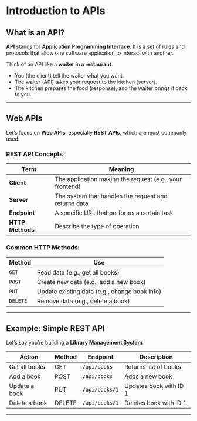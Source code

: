 # Introduction to APIs

## What is an API?

**API** stands for **Application Programming Interface**. It is a set of rules and protocols that allow one software application to interact with another.

Think of an API like a **waiter in a restaurant**:
- You (the client) tell the waiter what you want.
- The waiter (API) takes your request to the kitchen (server).
- The kitchen prepares the food (response), and the waiter brings it back to you.

---

## Web APIs

Let’s focus on **Web APIs**, especially **REST APIs**, which are most commonly used.

### REST API Concepts

| Term | Meaning |
|------|---------|
| **Client** | The application making the request (e.g., your frontend) |
| **Server** | The system that handles the request and returns data |
| **Endpoint** | A specific URL that performs a certain task |
| **HTTP Methods** | Describe the type of operation |

### Common HTTP Methods:

| Method | Use |
|--------|-----|
| `GET` | Read data (e.g., get all books) |
| `POST` | Create new data (e.g., add a new book) |
| `PUT` | Update existing data (e.g., change book info) |
| `DELETE` | Remove data (e.g., delete a book) |

---

## Example: Simple REST API

Let’s say you’re building a **Library Management System**.

| Action | Method | Endpoint | Description |
|--------|--------|----------|-------------|
| Get all books | GET | `/api/books` | Returns list of books |
| Add a book | POST | `/api/books` | Adds a new book |
| Update a book | PUT | `/api/books/1` | Updates book with ID 1 |
| Delete a book | DELETE | `/api/books/1` | Deletes book with ID 1 |

---

